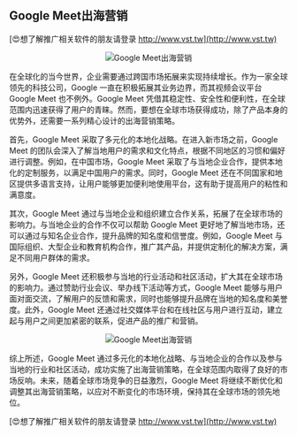 ## **Google Meet出海营销**

[😍想了解推广相关软件的朋友请登录 http://www.vst.tw](http://www.vst.tw)

 <center><img src="https://vst.tw/MP4/tuiguang/png/4.png" alt="Google Meet出海营销"></center>

在全球化的当今世界，企业需要通过跨国市场拓展来实现持续增长。作为一家全球领先的科技公司，Google 一直在积极拓展其业务边界，而其视频会议平台 Google Meet 也不例外。Google Meet 凭借其稳定性、安全性和便利性，在全球范围内迅速获得了用户的青睐。然而，要想在全球市场获得成功，除了产品本身的优势外，还需要一系列精心设计的出海营销策略。

首先，Google Meet 采取了多元化的本地化战略。在进入新市场之前，Google Meet 的团队会深入了解当地用户的需求和文化特点，根据不同地区的习惯和偏好进行调整。例如，在中国市场，Google Meet 采取了与当地企业合作，提供本地化的定制服务，以满足中国用户的需求。同时，Google Meet 还在不同国家和地区提供多语言支持，让用户能够更加便利地使用平台，这有助于提高用户的粘性和满意度。

其次，Google Meet 通过与当地企业和组织建立合作关系，拓展了在全球市场的影响力。与当地企业的合作不仅可以帮助 Google Meet 更好地了解当地市场，还可以通过与知名企业合作，提升品牌的知名度和信誉度。例如，Google Meet 与国际组织、大型企业和教育机构合作，推广其产品，并提供定制化的解决方案，满足不同用户群体的需求。

另外，Google Meet 还积极参与当地的行业活动和社区活动，扩大其在全球市场的影响力。通过赞助行业会议、举办线下活动等方式，Google Meet 能够与用户面对面交流，了解用户的反馈和需求，同时也能够提升品牌在当地的知名度和美誉度。此外，Google Meet 还通过社交媒体平台和在线社区与用户进行互动，建立起与用户之间更加紧密的联系，促进产品的推广和营销。

 <center><img src="https://vst.tw/MP4/tuiguang/png/2.png" alt="Google Meet出海营销"></center>

综上所述，Google Meet 通过多元化的本地化战略、与当地企业的合作以及参与当地的行业和社区活动，成功实施了出海营销策略，在全球范围内取得了良好的市场反响。未来，随着全球市场竞争的日益激烈，Google Meet 将继续不断优化和调整其出海营销策略，以应对不断变化的市场环境，保持其在全球市场的领先地位。

[😍想了解推广相关软件的朋友请登录 http://www.vst.tw](http://www.vst.tw)



